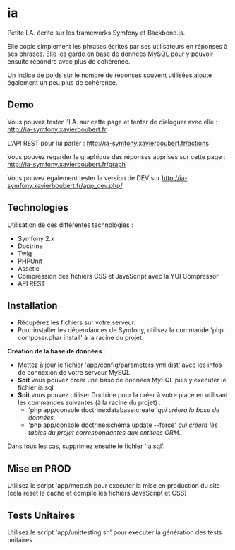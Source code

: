 ia
==

Petite I.A. écrite sur les frameworks Symfony et Backbone.js.

Elle copie simplement les phrases écrites par ses utilisateurs en réponses à ses phrases. Elle les garde en base de données MySQL pour y pouvoir ensuite répondre avec plus de cohérence.

Un indice de poids sur le nombre de réponses souvent utilisées ajoute également un peu plus de cohérence.


Demo
--------

Vous pouvez tester l'I.A. sur cette page et tenter de dialoguer avec elle : http://ia-symfony.xavierboubert.fr

L'API REST pour lui parler : http://ia-symfony.xavierboubert.fr/actions

Vous pouvez regarder le graphique des réponses apprises sur cette page : http://ia-symfony.xavierboubert.fr/graph

Vous pouvez également tester la version de DEV sur http://ia-symfony.xavierboubert.fr/app_dev.php/

Technologies
--------

Utilisation de ces différentes technologies :

- Symfony 2.x
- Doctrine
- Twig
- PHPUnit
- Assetic
- Compression des fichiers CSS et JavaScript avec la YUI Compressor
- API REST


Installation
--------

- Récupérez les fichiers sur votre serveur.
- Pour installer les dépendances de Symfony, utilisez la commande 'php composer.phar install' à la racine du projet.

**Création de la base de données :**

- Mettez à jour le fichier 'app/config/parameters.yml.dist' avec les infos de connexion de votre serveur MySQL.
- **Soit** vous pouvez créer une base de données MySQL puis y executer le fichier ia.sql
- **Soit** vous pouvez utiliser Doctrine pour la créer à votre place en utilisant les commandes suivantes (à la racine du projet) :
	- 'php app/console doctrine:database:create' *qui créera la base de données.*
	- 'php app/console doctrine:schema:update --force' *qui créera les tables du projet correspondantes aux entitées ORM*.

Dans tous les cas, supprimez ensuite le fichier 'ia.sql'.



Mise en PROD
--------

Utilisez le script 'app/mep.sh pour executer la mise en production du site (cela reset le cache et compile les fichiers JavaScript et CSS)


Tests Unitaires
--------

Utilisez le script 'app/unittesting.sh' pour executer la génération des tests unitaires